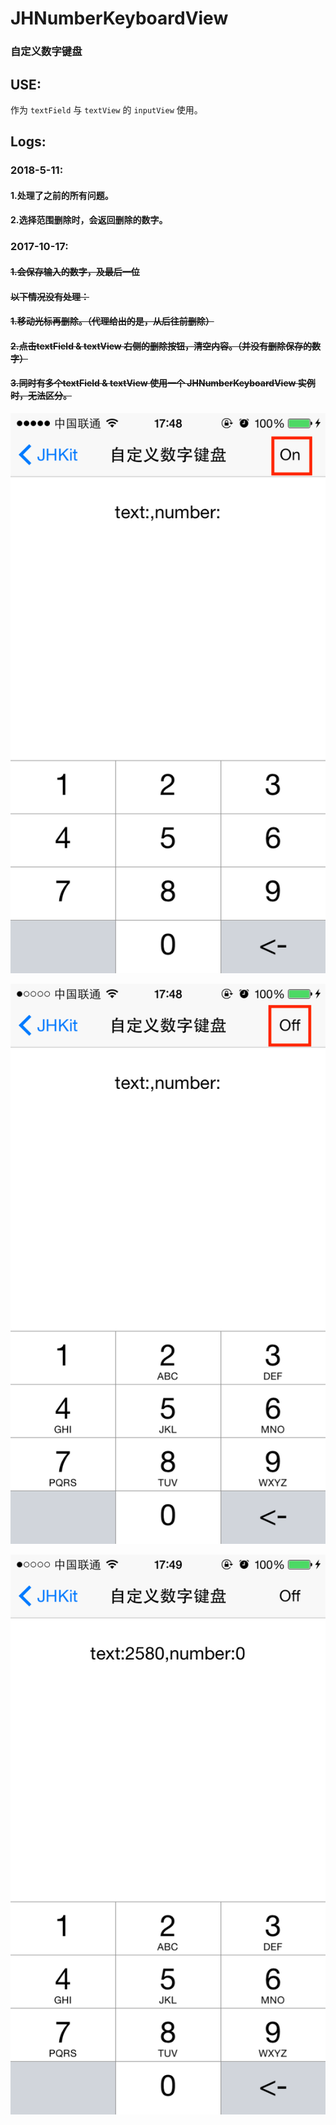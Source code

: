 # JHNumberKeyboardView
### 自定义数字键盘

## USE:
作为 ```textField``` 与 ```textView``` 的 ```inputView``` 使用。


## Logs:

### 2018-5-11:
#### 1.处理了之前的所有问题。
#### 2.选择范围删除时，会返回删除的数字。

### 2017-10-17:
#### ~~1.会保存输入的数字，及最后一位~~

#### ~~以下情况没有处理：~~
#### ~~1.移动光标再删除。（代理给出的是，从后往前删除）~~
#### ~~2.点击textField & textView 右侧的删除按钮，清空内容。（并没有删除保存的数字）~~
#### ~~3.同时有多个textField & textView 使用一个 JHNumberKeyboardView 实例时，无法区分。~~


![image](https://github.com/xjh093/JHNumberKeyboardView/blob/master/Screen%20Shot%202017-10-17%20at%2017.48.51.png)

![image](https://github.com/xjh093/JHNumberKeyboardView/blob/master/Screen%20Shot%202017-10-17%20at%2017.48.59.png)

![image](https://github.com/xjh093/JHNumberKeyboardView/blob/master/Screen%20Shot%202017-10-17%20at%2017.49.36.png)

